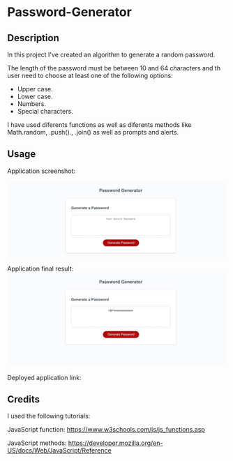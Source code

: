 # Password-Generator
## Description
In this project I've created an algorithm to generate a random password.

The length of the password must be between 10 and 64 characters and th user need to choose at least one of the following options:
- Upper case.
- Lower case.
- Numbers.
- Special characters.

I have used diferents functions as well as diferents methods like Math.random, .push()., .join() as well as prompts and alerts.

## Usage


Application screenshot:

![application](images/application.jpg)

Application final result:
![finalResult](images/finalResult.jpg)

Deployed application link:

## Credits

I used the following tutorials:

JavaScript function: https://www.w3schools.com/js/js_functions.asp

JavaScript methods: https://developer.mozilla.org/en-US/docs/Web/JavaScript/Reference
